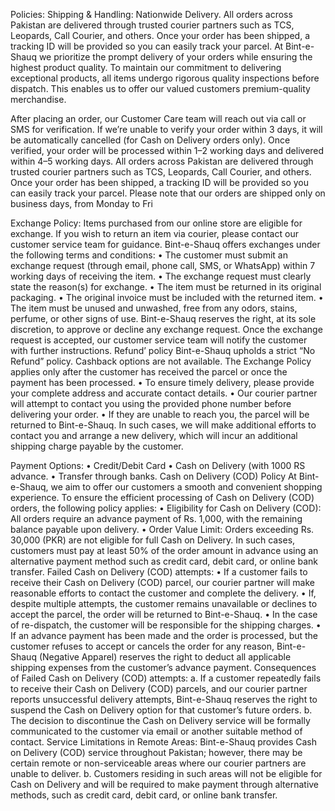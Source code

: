 Policies:
Shipping & Handling:
Nationwide Delivery.
All orders across Pakistan are delivered through trusted courier partners such as TCS, Leopards, Call Courier, and others. Once your order has been shipped, a tracking ID will be provided so you can easily track your parcel.
At Bint-e-Shauq we prioritize the prompt delivery of your orders while ensuring the highest product quality. To maintain our commitment to delivering exceptional products, all items undergo rigorous quality inspections before dispatch. This enables us to offer our valued customers premium-quality merchandise. 

After placing an order, our Customer Care team will reach out via call or SMS for verification. If we’re unable to verify your order within 3 days, it will be automatically cancelled (for Cash on Delivery orders only).
Once verified, your order will be processed within 1–2 working days and delivered within 4–5 working days. All orders across Pakistan are delivered through trusted courier partners such as TCS, Leopards, Call Courier, and others. Once your order has been shipped, a tracking ID will be provided so you can easily track your parcel.
Please note that our orders are shipped only on business days, from Monday to Fri

Exchange Policy:
Items purchased from our online store are eligible for exchange. If you wish to return an item via courier, please contact our customer service team for guidance.
Bint-e-Shauq offers exchanges under the following terms and conditions:
• The customer must submit an exchange request (through email, phone call, SMS, or WhatsApp) within 7 working days of receiving the item.
• The exchange request must clearly state the reason(s) for exchange.
• The item must be returned in its original packaging.
• The original invoice must be included with the returned item.
• The item must be unused and unwashed, free from any odors, stains, perfume, or other signs of use.
Bint-e-Shauq reserves the right, at its sole discretion, to approve or decline any exchange request.
Once the exchange request is accepted, our customer service team will notify the customer with further instructions.
Refund’ policy
Bint-e-Shauq upholds a strict “No Refund” policy. Cashback options are not available. The Exchange Policy applies only after the customer has received the parcel or once the payment has been processed.
• To ensure timely delivery, please provide your complete address and accurate contact details.
• Our courier partner will attempt to contact you using the provided phone number before delivering your order.
• If they are unable to reach you, the parcel will be returned to Bint-e-Shauq. In such cases, we will make additional efforts to contact you and arrange a new delivery, which will incur an additional shipping charge payable by the customer.

Payment Options:
•	Credit/Debit Card
•	Cash on Delivery (with 1000 RS advance.
•	Transfer through banks.
Cash on Delivery (COD) Policy
At Bint-e-Shauq, we aim to offer our customers a smooth and convenient shopping experience. To ensure the efficient processing of Cash on Delivery (COD) orders, the following policy applies:
•	Eligibility for Cash on Delivery (COD):
All orders require an advance payment of Rs. 1,000, with the remaining balance payable upon delivery.
•	Order Value Limit:
Orders exceeding Rs. 30,000 (PKR) are not eligible for full Cash on Delivery. In such cases, customers must pay at least 50% of the order amount in advance using an alternative payment method such as credit card, debit card, or online bank transfer.
Failed Cash on Delivery (COD) attempts:
•	If a customer fails to receive their Cash on Delivery (COD) parcel, our courier partner will make reasonable efforts to contact the customer and complete the delivery.
•	If, despite multiple attempts, the customer remains unavailable or declines to accept the parcel, the order will be returned to Bint-e-Shauq.
•	In the case of re-dispatch, the customer will be responsible for the shipping charges.
•	If an advance payment has been made and the order is processed, but the customer refuses to accept or cancels the order for any reason, Bint-e-Shauq (Negative Apparel) reserves the right to deduct all applicable shipping expenses from the customer’s advance payment.
Consequences of Failed Cash on Delivery (COD) attempts:
a. If a customer repeatedly fails to receive their Cash on Delivery (COD) parcels, and our courier partner reports unsuccessful delivery attempts, Bint-e-Shauq reserves the right to suspend the Cash on Delivery option for that customer’s future orders.
b. The decision to discontinue the Cash on Delivery service will be formally communicated to the customer via email or another suitable method of contact.
Service Limitations in Remote Areas:
Bint-e-Shauq provides Cash on Delivery (COD) service throughout Pakistan; however, there may be certain remote or non-serviceable areas where our courier partners are unable to deliver.
b. Customers residing in such areas will not be eligible for Cash on Delivery and will be required to make payment through alternative methods, such as credit card, debit card, or online bank transfer.
